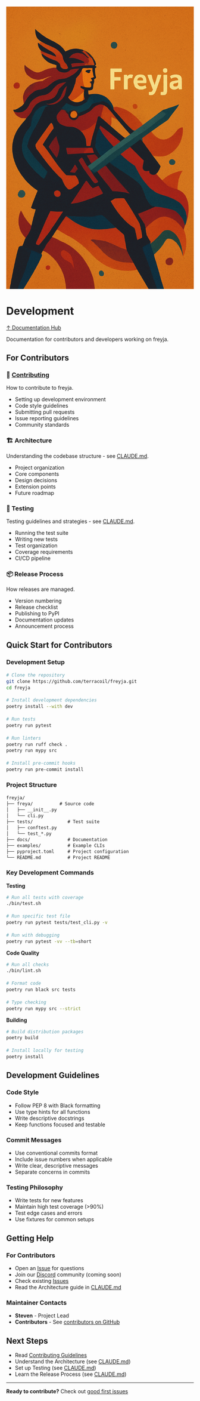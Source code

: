 ![Freyja Action](https://github.com/terracoil/freyja/raw/main/docs/freyja-action.png)
# Development

[↑ Documentation Hub](../README.md)

Documentation for contributors and developers working on freyja.

## For Contributors

### 🤝 [Contributing](contributing.md)
How to contribute to freyja.
- Setting up development environment
- Code style guidelines
- Submitting pull requests
- Issue reporting guidelines
- Community standards

### 🏗️ Architecture
Understanding the codebase structure - see [CLAUDE.md](../../CLAUDE.md).
- Project organization
- Core components
- Design decisions
- Extension points
- Future roadmap

### 🧪 Testing
Testing guidelines and strategies - see [CLAUDE.md](../../CLAUDE.md).
- Running the test suite
- Writing new tests
- Test organization
- Coverage requirements
- CI/CD pipeline

### 📦 Release Process
How releases are managed.
- Version numbering
- Release checklist
- Publishing to PyPI
- Documentation updates
- Announcement process

## Quick Start for Contributors

### Development Setup
```bash
# Clone the repository
git clone https://github.com/terracoil/freyja.git
cd freyja

# Install development dependencies
poetry install --with dev

# Run tests
poetry run pytest

# Run linters
poetry run ruff check .
poetry run mypy src

# Install pre-commit hooks
poetry run pre-commit install
```

### Project Structure
```
freyja/
├── freya/          # Source code
│   ├── __init__.py
│   └── cli.py
├── tests/             # Test suite
│   ├── conftest.py
│   └── test_*.py
├── docs/              # Documentation
├── examples/          # Example CLIs
├── pyproject.toml     # Project configuration
└── README.md          # Project README
```

### Key Development Commands

**Testing**
```bash
# Run all tests with coverage
./bin/test.sh

# Run specific test file
poetry run pytest tests/test_cli.py -v

# Run with debugging
poetry run pytest -vv --tb=short
```

**Code Quality**
```bash
# Run all checks
./bin/lint.sh

# Format code
poetry run black src tests

# Type checking
poetry run mypy src --strict
```

**Building**
```bash
# Build distribution packages
poetry build

# Install locally for testing
poetry install
```

## Development Guidelines

### Code Style
- Follow PEP 8 with Black formatting
- Use type hints for all functions
- Write descriptive docstrings
- Keep functions focused and testable

### Commit Messages
- Use conventional commits format
- Include issue numbers when applicable
- Write clear, descriptive messages
- Separate concerns in commits

### Testing Philosophy
- Write tests for new features
- Maintain high test coverage (>90%)
- Test edge cases and errors
- Use fixtures for common setups

## Getting Help

### For Contributors
- Open an [Issue](https://github.com/terracoil/freyja/issues) for questions
- Join our [Discord](#) community (coming soon)
- Check existing [Issues](https://github.com/terracoil/freyja/issues)
- Read the Architecture guide in [CLAUDE.md](../../CLAUDE.md)

### Maintainer Contacts
- **Steven** - Project Lead
- **Contributors** - See [contributors on GitHub](https://github.com/terracoil/freyja/graphs/contributors)

## Next Steps

- Read [Contributing Guidelines](contributing.md)
- Understand the Architecture (see [CLAUDE.md](../../CLAUDE.md))
- Set up Testing (see [CLAUDE.md](../../CLAUDE.md))
- Learn the Release Process (see [CLAUDE.md](../../CLAUDE.md))

---

**Ready to contribute?** Check out [good first issues](https://github.com/terracoil/freyja/labels/good%20first%20issue)